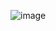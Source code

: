 ![image](https://user-images.githubusercontent.com/97594112/216565651-ff182ecb-138f-4144-9907-b6247ce0cb3c.png)
